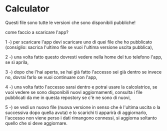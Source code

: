 # Calculator
Questi file sono tutte le versioni che sono disponibili pubbliche!

come faccio a scaricare l'app?

1 -) per scaricare l'app devi scaricare uno di quei file che ho pubblicato (consiglio: sacrica l'ultimo file se vuoi l'ultima versione uscita pubblica),

2 -) una volta fatto questo dovresti vedere nella home del tuo telefono l'app, se sì aprila,

3 -) dopo che l'hai aperta, se hai già fatto l'accesso sei già dentro se invece no, dovrai farlo se vuoi continuare con l'app,

4 -) una volta fatto l'accesso sarai dentro e potrai usare la calcolatrice, se vuoi vedere se sono disponibili nuovi aggiornamenti, consulta i file pubblicati da me in questa repostory se c'è ne sono di nuovi,

5 -) se vedi un nuovo file (nuova versione in senso che è l'ultima uscita o la successiva dopo quella avuta) e lo scarichi ti apparirà di aggiornarlo, l'accesso non viene perso i dati rimangono connessi, si aggiorna soltanto quello che si deve aggiornare.
